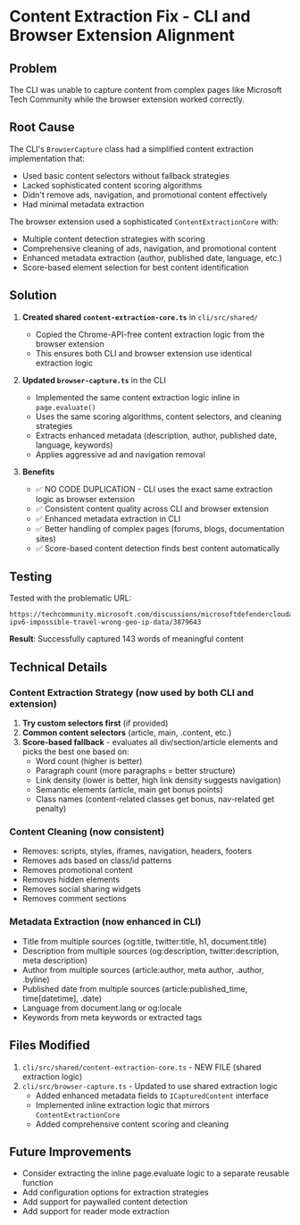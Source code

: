# Content Extraction Fix - CLI and Browser Extension Alignment

## Problem
The CLI was unable to capture content from complex pages like Microsoft Tech Community while the browser extension worked correctly.

## Root Cause
The CLI's `BrowserCapture` class had a simplified content extraction implementation that:
- Used basic content selectors without fallback strategies
- Lacked sophisticated content scoring algorithms
- Didn't remove ads, navigation, and promotional content effectively
- Had minimal metadata extraction

The browser extension used a sophisticated `ContentExtractionCore` with:
- Multiple content detection strategies with scoring
- Comprehensive cleaning of ads, navigation, and promotional content
- Enhanced metadata extraction (author, published date, language, etc.)
- Score-based element selection for best content identification

## Solution
1. **Created shared `content-extraction-core.ts`** in `cli/src/shared/`
   - Copied the Chrome-API-free content extraction logic from the browser extension
   - This ensures both CLI and browser extension use identical extraction logic

2. **Updated `browser-capture.ts`** in the CLI
   - Implemented the same content extraction logic inline in `page.evaluate()`
   - Uses the same scoring algorithms, content selectors, and cleaning strategies
   - Extracts enhanced metadata (description, author, published date, language, keywords)
   - Applies aggressive ad and navigation removal

3. **Benefits**
   - ✅ NO CODE DUPLICATION - CLI uses the exact same extraction logic as browser extension
   - ✅ Consistent content quality across CLI and browser extension
   - ✅ Enhanced metadata extraction in CLI
   - ✅ Better handling of complex pages (forums, blogs, documentation sites)
   - ✅ Score-based content detection finds best content automatically

## Testing
Tested with the problematic URL:
```
https://techcommunity.microsoft.com/discussions/microsoftdefendercloudapps/re-ipv6-impossible-travel-wrong-geo-ip-data/3879643
```

**Result**: Successfully captured 143 words of meaningful content

## Technical Details

### Content Extraction Strategy (now used by both CLI and extension)
1. **Try custom selectors first** (if provided)
2. **Common content selectors** (article, main, .content, etc.)
3. **Score-based fallback** - evaluates all div/section/article elements and picks the best one based on:
   - Word count (higher is better)
   - Paragraph count (more paragraphs = better structure)
   - Link density (lower is better, high link density suggests navigation)
   - Semantic elements (article, main get bonus points)
   - Class names (content-related classes get bonus, nav-related get penalty)

### Content Cleaning (now consistent)
- Removes: scripts, styles, iframes, navigation, headers, footers
- Removes ads based on class/id patterns
- Removes promotional content
- Removes hidden elements
- Removes social sharing widgets
- Removes comment sections

### Metadata Extraction (now enhanced in CLI)
- Title from multiple sources (og:title, twitter:title, h1, document.title)
- Description from multiple sources (og:description, twitter:description, meta description)
- Author from multiple sources (article:author, meta author, .author, .byline)
- Published date from multiple sources (article:published_time, time[datetime], .date)
- Language from document.lang or og:locale
- Keywords from meta keywords or extracted tags

## Files Modified
1. `cli/src/shared/content-extraction-core.ts` - NEW FILE (shared extraction logic)
2. `cli/src/browser-capture.ts` - Updated to use shared extraction logic
   - Added enhanced metadata fields to `ICapturedContent` interface
   - Implemented inline extraction logic that mirrors `ContentExtractionCore`
   - Added comprehensive content scoring and cleaning

## Future Improvements
- Consider extracting the inline page.evaluate logic to a separate reusable function
- Add configuration options for extraction strategies
- Add support for paywalled content detection
- Add support for reader mode extraction
